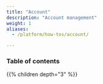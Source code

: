 ```yaml
---
title: "Account"
description: "Account management"
weight: 1
aliases:
  - /platform/how-tos/account/

---
```


### Table of contents

{{% children depth="3" %}}
